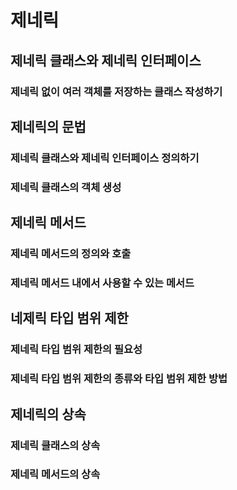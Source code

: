 # 제네릭

## 제네릭 클래스와 제네릭 인터페이스
### 제네릭 없이 여러 객체를 저장하는 클래스 작성하기

## 제네릭의 문법
### 제네릭 클래스와 제네릭 인터페이스 정의하기
### 제네릭 클래스의 객체 생성

## 제네릭 메서드
### 제네릭 메서드의 정의와 호출
### 제네릭 메서드 내에서 사용할 수 있는 메서드

## 네제릭 타입 범위 제한
### 제네릭 타입 범위 제한의 필요성
### 제네릭 타입 범위 제한의 종류와 타입 범위 제한 방법

## 제네릭의 상속
### 제네릭 클래스의 상속
### 제네릭 메서드의 상속
